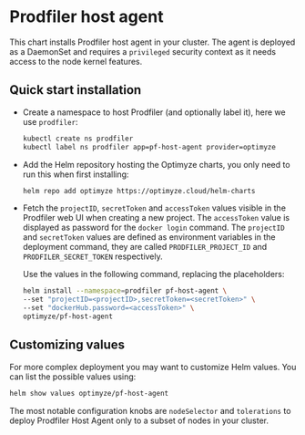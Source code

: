 # Prodfiler host agent
This chart installs Prodfiler host agent in your cluster.
The agent is deployed as a DaemonSet and requires a `privileged` security context as it needs access to the node kernel features.

## Quick start installation

* Create a namespace to host Prodfiler (and optionally label it), here we use `prodfiler`:
  ```bash
  kubectl create ns prodfiler
  kubectl label ns prodfiler app=pf-host-agent provider=optimyze
  ```

* Add the Helm repository hosting the Optimyze charts, you only need to run this when first installing:
  ```bash
  helm repo add optimyze https://optimyze.cloud/helm-charts
  ```

* Fetch the `projectID`, `secretToken` and `accessToken` values visible in the Prodfiler web UI  when creating a new project.
  The `accessToken` value is displayed as password for the `docker login` command.
  The `projectID` and `secretToken` values are defined as environment variables in the deployment command, 
  they are called `PRODFILER_PROJECT_ID` and `PRODFILER_SECRET_TOKEN` respectively.
  
  Use the values in the following command, replacing the placeholders:

  ```bash
  helm install --namespace=prodfiler pf-host-agent \
  --set "projectID=<projectID>,secretToken=<secretToken>" \
  --set "dockerHub.password=<accessToken>" \
  optimyze/pf-host-agent
  ```

## Customizing values

For more complex deployment you may want to customize Helm values.
You can list the possible values using:

```bash
helm show values optimyze/pf-host-agent
```

The most notable configuration knobs are `nodeSelector` and `tolerations` to deploy Prodfiler Host Agent
only to a subset of nodes in your cluster.
